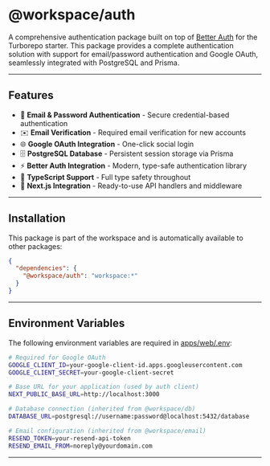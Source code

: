 # @workspace/auth

A comprehensive authentication package built on top of [Better Auth](https://www.better-auth.com/) for the Turborepo starter. This package provides a complete authentication solution with support for email/password authentication and Google OAuth, seamlessly integrated with PostgreSQL and Prisma.

---

## Features

- 🔐 **Email & Password Authentication** - Secure credential-based authentication
- ✉️ **Email Verification** - Required email verification for new accounts
- 🌐 **Google OAuth Integration** - One-click social login
- 🗄️ **PostgreSQL Database** - Persistent session storage via Prisma
- ⚡ **Better Auth Integration** - Modern, type-safe authentication library
- 🎯 **TypeScript Support** - Full type safety throughout
- 🔄 **Next.js Integration** - Ready-to-use API handlers and middleware

---

## Installation

This package is part of the workspace and is automatically available to other packages:

```json
{
  "dependencies": {
    "@workspace/auth": "workspace:*"
  }
}
```

---

## Environment Variables

The following environment variables are required in [apps/web/.env](../../apps/web/.env.example):

```bash
# Required for Google OAuth
GOOGLE_CLIENT_ID=your-google-client-id.apps.googleusercontent.com
GOOGLE_CLIENT_SECRET=your-google-client-secret

# Base URL for your application (used by auth client)
NEXT_PUBLIC_BASE_URL=http://localhost:3000

# Database connection (inherited from @workspace/db)
DATABASE_URL=postgresql://username:password@localhost:5432/database

# Email configuration (inherited from @workspace/email)
RESEND_TOKEN=your-resend-api-token
RESEND_EMAIL_FROM=noreply@yourdomain.com
```

---
